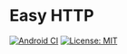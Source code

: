 # Easy HTTP
[![Android CI](https://github.com/ilvm/easy-http/workflows/Android%20CI/badge.svg)](https://github.com/ilvm/easy-http/actions?query=workflow%3A%22Android+CI%22) [![License: MIT](https://img.shields.io/badge/License-MIT-blue.svg)](https://github.com/ilvm/easy-http/blob/master/LICENSE)
